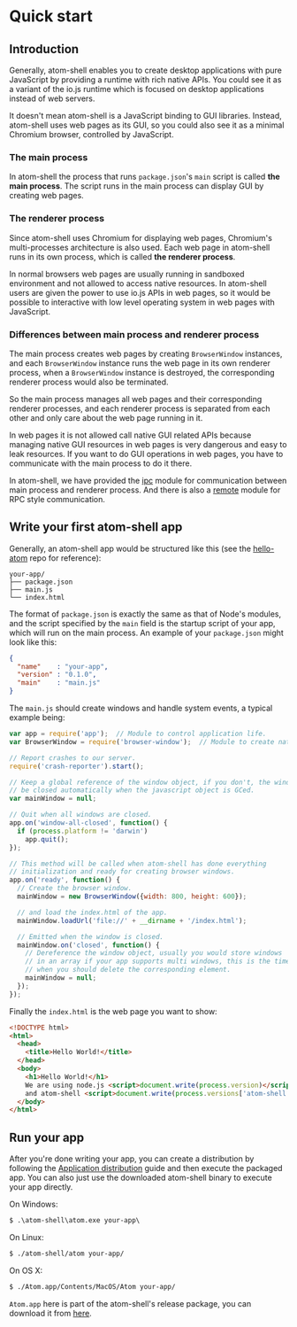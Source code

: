 # Quick start

## Introduction

Generally, atom-shell enables you to create desktop applications with pure
JavaScript by providing a runtime with rich native APIs. You could see it as
a variant of the io.js runtime which is focused on desktop applications
instead of web servers.

It doesn't mean atom-shell is a JavaScript binding to GUI libraries. Instead,
atom-shell uses web pages as its GUI, so you could also see it as a minimal
Chromium browser, controlled by JavaScript.

### The main process

In atom-shell the process that runs `package.json`'s `main` script is called
__the main process__. The script runs in the main process can display GUI by
creating web pages.

### The renderer process

Since atom-shell uses Chromium for displaying web pages, Chromium's
multi-processes architecture is also used. Each web page in atom-shell runs in
its own process, which is called __the renderer process__.

In normal browsers web pages are usually running in sandboxed environment and
not allowed to access native resources. In atom-shell users are given the power
to use io.js APIs in web pages, so it would be possible to interactive with
low level operating system in web pages with JavaScript.

### Differences between main process and renderer process

The main process creates web pages by creating `BrowserWindow` instances, and
each `BrowserWindow` instance runs the web page in its own renderer process,
when a `BrowserWindow` instance is destroyed, the corresponding renderer process
would also be terminated.

So the main process manages all web pages and their corresponding renderer
processes, and each renderer process is separated from each other and only care
about the web page running in it.

In web pages it is not allowed call native GUI related APIs because managing
native GUI resources in web pages is very dangerous and easy to leak resources.
If you want to do GUI operations in web pages, you have to communicate with
the main process to do it there.

In atom-shell, we have provided the [ipc](../api/ipc-renderer.md) module for
communication between main process and renderer process. And there is also a
[remote](../api/remote.md) module for RPC style communication.

## Write your first atom-shell app

Generally, an atom-shell app would be structured like this (see the
[hello-atom](https://github.com/dougnukem/hello-atom) repo for reference):

```text
your-app/
├── package.json
├── main.js
└── index.html
```

The format of `package.json` is exactly the same as that of Node's modules, and
the script specified by the `main` field is the startup script of your app,
which will run on the main process. An example of your `package.json` might look
like this:

```json
{
  "name"    : "your-app",
  "version" : "0.1.0",
  "main"    : "main.js"
}
```

The `main.js` should create windows and handle system events, a typical
example being:

```javascript
var app = require('app');  // Module to control application life.
var BrowserWindow = require('browser-window');  // Module to create native browser window.

// Report crashes to our server.
require('crash-reporter').start();

// Keep a global reference of the window object, if you don't, the window will
// be closed automatically when the javascript object is GCed.
var mainWindow = null;

// Quit when all windows are closed.
app.on('window-all-closed', function() {
  if (process.platform != 'darwin')
    app.quit();
});

// This method will be called when atom-shell has done everything
// initialization and ready for creating browser windows.
app.on('ready', function() {
  // Create the browser window.
  mainWindow = new BrowserWindow({width: 800, height: 600});

  // and load the index.html of the app.
  mainWindow.loadUrl('file://' + __dirname + '/index.html');

  // Emitted when the window is closed.
  mainWindow.on('closed', function() {
    // Dereference the window object, usually you would store windows
    // in an array if your app supports multi windows, this is the time
    // when you should delete the corresponding element.
    mainWindow = null;
  });
});
```

Finally the `index.html` is the web page you want to show:

```html
<!DOCTYPE html>
<html>
  <head>
    <title>Hello World!</title>
  </head>
  <body>
    <h1>Hello World!</h1>
    We are using node.js <script>document.write(process.version)</script>
    and atom-shell <script>document.write(process.versions['atom-shell'])</script>.
  </body>
</html>
```

## Run your app

After you're done writing your app, you can create a distribution by
following the [Application distribution](./application-distribution.md) guide
and then execute the packaged app. You can also just use the downloaded
atom-shell binary to execute your app directly.

On Windows:

```cmd
$ .\atom-shell\atom.exe your-app\
```

On Linux:

```bash
$ ./atom-shell/atom your-app/
```

On OS X:

```bash
$ ./Atom.app/Contents/MacOS/Atom your-app/
```

`Atom.app` here is part of the atom-shell's release package, you can download
it from [here](https://github.com/atom/atom-shell/releases).
